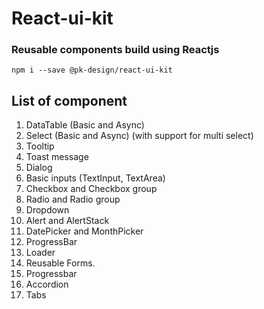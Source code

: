 # React-ui-kit

### Reusable components build using Reactjs

`npm i --save @pk-design/react-ui-kit`

## List of component

1. DataTable (Basic and Async)
2. Select (Basic and Async) (with support for multi select)
3. Tooltip
4. Toast message
5. Dialog
6. Basic inputs (TextInput, TextArea)
7. Checkbox and Checkbox group
8. Radio and Radio group
9. Dropdown
10. Alert and AlertStack
11. DatePicker and MonthPicker
12. ProgressBar
13. Loader
14. Reusable Forms.
15. Progressbar
16. Accordion
17. Tabs
